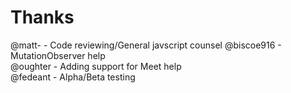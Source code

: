 Thanks
======

@matt- - Code reviewing/General javscript counsel
@biscoe916 - MutationObserver help  
@oughter - Adding support for Meet help  
@fedeant - Alpha/Beta testing
